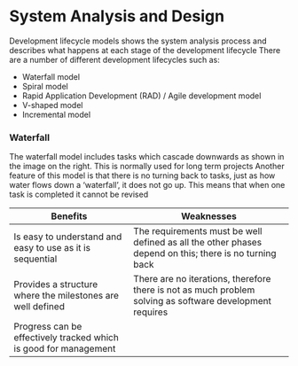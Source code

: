 # System Analysis and Design

Development lifecycle models shows the system analysis process and describes what happens at each stage of the development lifecycle
There are a number of different development lifecycles such as:
* Waterfall model
* Spiral model
* Rapid Application Development (RAD) / Agile development model
* V-shaped model
* Incremental model

### Waterfall
The waterfall model includes tasks which cascade downwards as shown in the image on the right.
This is normally used for long term projects
Another feature of this model is that there is no turning back to tasks, just as how water flows down a ‘waterfall’, it does not go up.
This means that when one task is completed it cannot be revised

Benefits | Weaknesses
---------|------
Is easy to understand and easy to use as it is sequential | The requirements must be well defined as all the other phases depend on this; there is no turning back
Provides a structure where the milestones are well defined | There are no iterations, therefore there is not as much problem solving as software development requires
Progress can be effectively tracked which is good for management | 




